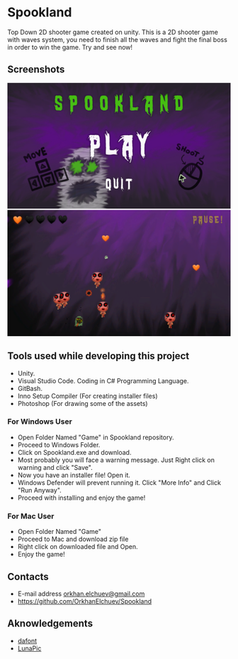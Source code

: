 # Spookland
Top Down 2D shooter game created on unity. 
This is a 2D shooter game with waves system, you need to finish all the waves and fight the final boss in order to win the game. 
Try and see now! 
## Screenshots
![](Images/MainMenu.png)
![](Images/GamePlay.png)
## Tools used while developing this project
- Unity.
- Visual Studio Code. Coding in C# Programming Language.
- GitBash.
- Inno Setup Compiler (For creating installer files)
- Photoshop (For drawing some of the assets)
### For Windows User
- Open Folder Named "Game" in Spookland repository.
- Proceed to Windows Folder.
- Click on Spookland.exe and download.
- Most probably you will face a warning message. Just Right click on warning and click "Save".
- Now you have an installer file! Open it.
- Windows Defender will prevent running it. Click "More Info" and Click "Run Anyway".
- Proceed with installing and enjoy the game!
### For Mac User
- Open Folder Named "Game" 
- Proceed to Mac and download zip file
- Right click on downloaded file and Open.
- Enjoy the game!
## Contacts 
- E-mail address orkhan.elchuev@gmail.com
- https://github.com/OrkhanElchuev/Spookland
## Aknowledgements
- [dafont](https://www.dafont.com/de/)
- [LunaPic](https://www6.lunapic.com/editor/)
